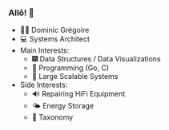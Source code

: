 ### Allô! 👋

- :man_beard: Dominic Grégoire
- :computer: Systems Architect
- Main Interests:
  - :fireworks: Data Structures / Data Visualizations 
  - :otter: Programming (Go, C)
  - :whale: Large Scalable Systems
- Side Interests:
  - :loud_sound: Repairing HiFi Equipment
  - :sun_behind_small_cloud: Energy Storage
  - :seedling: Taxonomy 


<!--
**dgregoire/dgregoire** is a ✨ _special_ ✨ repository because its `README.md` (this file) appears on your GitHub profile.

Here are some ideas to get you started:

- 🔭 I’m currently working on ...
- 🌱 I’m currently learning ...
- 👯 I’m looking to collaborate on ...
- 🤔 I’m looking for help with ...
- 💬 Ask me about ...
- 📫 How to reach me: ...
- 😄 Pronouns: ...
- ⚡ Fun fact: ...
-->

